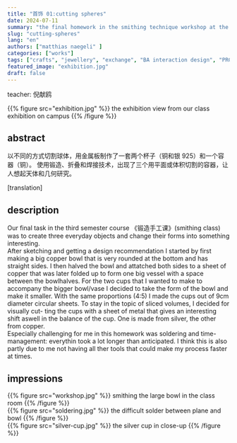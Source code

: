 ```yaml
---
title: "首饰 01:cutting spheres"
date: 2024-07-11
summary: "the final homework in the smithing technique workshop at the Jewellery Design Department of China Academy of Art, Hangzhou, PRC"
slug: "cutting-spheres"
lang: "en"
authors: ["matthias naegeli" ]
categories: ["works"]
tags: ["crafts", "jewellery", "exchange", "BA interaction design", "PRC" ]
featured_image: "exhibition.jpg"
draft: false
---
```


teacher:  倪献鸥

{{% figure src="exhibition.jpg" %}} the exhibition view from our class exhibition on campus {{% /figure %}}  

## abstract  
以不同的方式切割球体，用金属板制作了一套两个杯子（铜和银 925）和一个容器（铜）。
使用锻造、折叠和焊接技术，出现了三个用平面或体积切割的容器，让人想起天体和几何研究。  
  
[translation]

## description  
Our final task in the third semester course 《锻造手工课》(smithing class) was to create three everyday objects and change their forms into something interesting.  
After sketching and getting a design recommendation I started by first making a big copper bowl that is very rounded at the bottom and has straight sides. I then halved the bowl and attatched both sides to a sheet of copper that was later folded up to form one big vessel with a space between the bowlhalves.
For the two cups that I wanted to make to accompany the bigger bowl/vase I decided to take the form of the bowl and make it smaller. With the same proportions (4:5) I made the cups out of 9cm diameter circular sheets. To stay in the topic of sliced volumes, I decided for visually cut- ting the cups with a sheet of metal that gives an interesting shift aswell in the balance of the cup. One is made from silver, the other from copper.  
Especially challenging for me in this homework was soldering and time-management: everythin took a lot longer than anticipated. I think this is also partly due to me not having all ther tools that could make my process faster at times.  
  


## impressions  
{{% figure src="workshop.jpg" %}} smithing the large bowl in the class room {{% /figure %}}  
{{% figure src="soldering.jpg" %}} the difficult solder between plane and bowl {{% /figure %}}  
{{% figure src="silver-cup.jpg" %}} the silver cup in close-up {{% /figure %}}   
 

